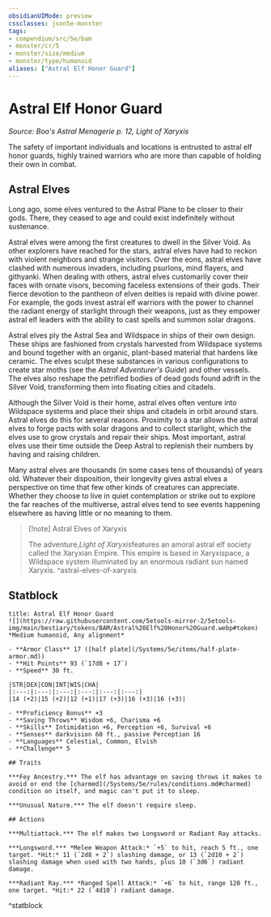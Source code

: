 ```yaml
---
obsidianUIMode: preview
cssclasses: json5e-monster
tags:
- compendium/src/5e/bam
- monster/cr/5
- monster/size/medium
- monster/type/humanoid
aliases: ["Astral Elf Honor Guard"]
---
```

# Astral Elf Honor Guard
*Source: Boo's Astral Menagerie p. 12, Light of Xaryxis*  

The safety of important individuals and locations is entrusted to astral elf honor guards, highly trained warriors who are more than capable of holding their own in combat.

## Astral Elves

Long ago, some elves ventured to the Astral Plane to be closer to their gods. There, they ceased to age and could exist indefinitely without sustenance.

Astral elves were among the first creatures to dwell in the Silver Void. As other explorers have reached for the stars, astral elves have had to reckon with violent neighbors and strange visitors. Over the eons, astral elves have clashed with numerous invaders, including psurlons, mind flayers, and githyanki. When dealing with others, astral elves customarily cover their faces with ornate visors, becoming faceless extensions of their gods. Their fierce devotion to the pantheon of elven deities is repaid with divine power. For example, the gods invest astral elf warriors with the power to channel the radiant energy of starlight through their weapons, just as they empower astral elf leaders with the ability to cast spells and summon solar dragons.

Astral elves ply the Astral Sea and Wildspace in ships of their own design. These ships are fashioned from crystals harvested from Wildspace systems and bound together with an organic, plant-based material that hardens like ceramic. The elves sculpt these substances in various configurations to create star moths (see the *Astral Adventurer's Guide*) and other vessels. The elves also reshape the petrified bodies of dead gods found adrift in the Silver Void, transforming them into floating cities and citadels.

Although the Silver Void is their home, astral elves often venture into Wildspace systems and place their ships and citadels in orbit around stars. Astral elves do this for several reasons. Proximity to a star allows the astral elves to forge pacts with solar dragons and to collect starlight, which the elves use to grow crystals and repair their ships. Most important, astral elves use their time outside the Deep Astral to replenish their numbers by having and raising children.

Many astral elves are thousands (in some cases tens of thousands) of years old. Whatever their disposition, their longevity gives astral elves a perspective on time that few other kinds of creatures can appreciate. Whether they choose to live in quiet contemplation or strike out to explore the far reaches of the multiverse, astral elves tend to see events happening elsewhere as having little or no meaning to them.

> [!note] Astral Elves of Xaryxis
> 
> The adventure,*Light of Xaryxis*features an amoral astral elf society called the Xaryxian Empire. This empire is based in Xaryxispace, a Wildspace system illuminated by an enormous radiant sun named Xaryxis.
^astral-elves-of-xaryxis

## Statblock

```ad-statblock
title: Astral Elf Honor Guard
![](https://raw.githubusercontent.com/5etools-mirror-2/5etools-img/main/bestiary/tokens/BAM/Astral%20Elf%20Honor%20Guard.webp#token)
*Medium humanoid, Any alignment*

- **Armor Class** 17 ([half plate](/Systems/5e/items/half-plate-armor.md))
- **Hit Points** 93 (`17d8 + 17`)
- **Speed** 30 ft.

|STR|DEX|CON|INT|WIS|CHA|
|:---:|:---:|:---:|:---:|:---:|:---:|
|14 (+2)|15 (+2)|12 (+1)|17 (+3)|16 (+3)|16 (+3)|

- **Proficiency Bonus** +3
- **Saving Throws** Wisdom +6, Charisma +6
- **Skills** Intimidation +6, Perception +6, Survival +6
- **Senses** darkvision 60 ft., passive Perception 16
- **Languages** Celestial, Common, Elvish
- **Challenge** 5

## Traits

***Fey Ancestry.*** The elf has advantage on saving throws it makes to avoid or end the [charmed](/Systems/5e/rules/conditions.md#charmed) condition on itself, and magic can't put it to sleep.

***Unusual Nature.*** The elf doesn't require sleep.

## Actions

***Multiattack.*** The elf makes two Longsword or Radiant Ray attacks.

***Longsword.*** *Melee Weapon Attack:* `+5` to hit, reach 5 ft., one target. *Hit:* 11 (`2d8 + 2`) slashing damage, or 13 (`2d10 + 2`) slashing damage when used with two hands, plus 10 (`3d6`) radiant damage.

***Radiant Ray.*** *Ranged Spell Attack:* `+6` to hit, range 120 ft., one target. *Hit:* 22 (`4d10`) radiant damage.
```
^statblock